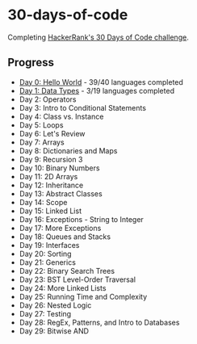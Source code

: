 # 30-days-of-code

Completing [HackerRank's 30 Days of Code challenge](https://www.hackerrank.com/domains/tutorials/30-days-of-code).

## Progress

- [Day 0: Hello World](./Days/00_HelloWorld.md) - 39/40 languages completed
- [Day 1: Data Types](./Days/01_DataTypes.md) - 3/19 languages completed
- Day 2: Operators
- Day 3: Intro to Conditional Statements
- Day 4: Class vs. Instance
- Day 5: Loops
- Day 6: Let's Review
- Day 7: Arrays
- Day 8: Dictionaries and Maps
- Day 9: Recursion 3
- Day 10: Binary Numbers
- Day 11: 2D Arrays
- Day 12: Inheritance
- Day 13: Abstract Classes
- Day 14: Scope
- Day 15: Linked List
- Day 16: Exceptions - String to Integer
- Day 17: More Exceptions
- Day 18: Queues and Stacks
- Day 19: Interfaces
- Day 20: Sorting
- Day 21: Generics
- Day 22: Binary Search Trees
- Day 23: BST Level-Order Traversal
- Day 24: More Linked Lists
- Day 25: Running Time and Complexity
- Day 26: Nested Logic
- Day 27: Testing
- Day 28: RegEx, Patterns, and Intro to Databases
- Day 29: Bitwise AND
